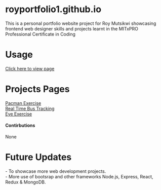 # royportfolio1.github.io
This is a personal portfolio website project for Roy Mutsikwi showcasing frontend web designer skills and projects learnt in the MITxPRO Professional Certificate in Coding
<h1>Usage</h1>
<a href="https://royjaym.github.io/royportfolio1.github.io/" rel="nofollow">Click here to view page</a><br>
<h1>Projects Pages</h1>
<a href="https://github.com/RoyJayM/Pac-Man" rel="nofollow">Pacman Exercise</a><br>
<a href="https://github.com/RoyJayM/Bus-Tracking" rel="nofollow">Real Time Bus Tracking</a><br>
<a href="https://github.com/RoyJayM/Eye-Exercise/" rel="nofollow">Eye Exercise</a><br>
<h4>Contirbutions</h4>
<p>None</p>
<h1>Future Updates</H4>
- To showcase more web development projects.<BR>
- More use of bootsrap and other frameworks Node.js, Express, React, Redux & MongoDB. 
